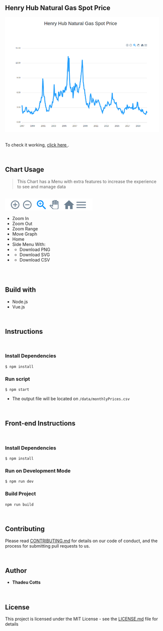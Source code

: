 ## Henry Hub Natural Gas Spot Price

<img src="./src/assets/graph.png">

</br>
</br>

<p>To check it working, <a href="https://cotts.github.io/gasprice/" > click here </a>.</p>

</br>

## Chart Usage
 > This Chart has a Menu with extra features to increase the experience to see and manage data

</br>
 <img src="./src/assets/menu.png">

* Zoom In
* Zoom Out
* Zoom Range
* Move Graph
* Home
* Side Menu With:
* * Download PNG
* * Download SVG
* * Download CSV
</br>
</br>

## Build with
- Node.js
- Vue.js

</br>

## Instructions

</br>

### Install Dependencies
```
$ npm install
```

### Run script
```
$ npm start
```
* The output file will be located on `/data/monthlyPrices.csv`

</br>

## Front-end Instructions

</br>

### Install Dependencies
```
$ npm install
```

### Run on Development Mode
```
$ npm run dev
```

### Build Project
```
npm run build
```

</br>

## Contributing

Please read [CONTRIBUTING.md](CONTRIBUTING.md) for details on our code of conduct, and the process for submitting pull requests to us.

</br>

## Author

* **Thadeu Cotts**

</br>

## License

This project is licensed under the MIT License - see the [LICENSE.md](LICENSE.md) file for details